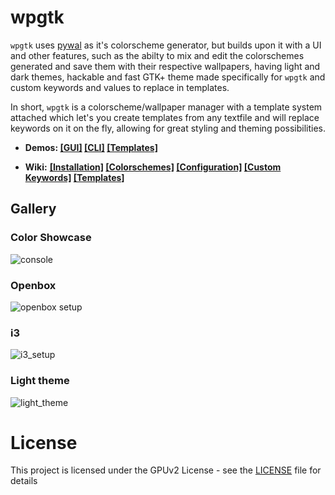 
# wpgtk

`wpgtk` uses [pywal](https://github.com/dylanaraps/pywal) as it's colorscheme generator, but builds upon it with a UI and other features, such as the abilty to mix and edit the colorschemes generated and save them with their respective wallpapers, having light and dark themes, hackable and fast GTK+ theme made specifically for `wpgtk` and custom keywords and values to replace in templates.

In short, `wpgtk` is a colorscheme/wallpaper manager with a template system attached which let's you create templates from any textfile and will replace keywords on it on the fly, allowing for great styling and theming possibilities.

- **Demos:
[[GUI]](https://gfycat.com/RigidAnxiousElk)
[[CLI]](https://gfycat.com/NeighboringSarcasticEquine)
[[Templates]](https://gfycat.com/VacantHeavyAmericansaddlebred)**

- **Wiki:**
**[[Installation]](https://github.com/deviantfero/wpgtk/wiki/Installation)
[[Colorschemes]](https://github.com/deviantfero/wpgtk/wiki/Colorschemes)
[[Configuration]](https://github.com/deviantfero/wpgtk/wiki/Configuration)
[[Custom Keywords]](https://github.com/deviantfero/wpgtk/wiki/Custom-Keywords)
[[Templates]](https://github.com/deviantfero/wpgtk/wiki/Templates)**

## Gallery
### Color Showcase
![console](https://i.imgur.com/UvVonun.gif)

### Openbox
![openbox setup](http://i.imgur.com/2cquXzm.png)

### i3
![i3_setup](https://i.imgur.com/ybqWBO6.png)

### Light theme
![light_theme](https://i.imgur.com/Pc2zRej.png)


# License

This project is licensed under the GPUv2 License - see the [LICENSE](LICENSE) file for details
